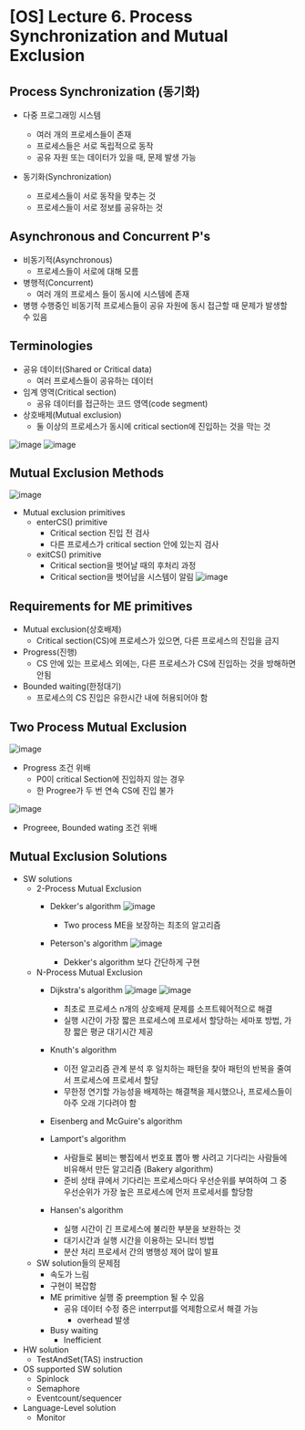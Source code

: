 # [OS] Lecture 6. Process Synchronization and Mutual Exclusion

## Process Synchronization (동기화)
- 다중 프로그래밍 시스템
  - 여러 개의 프로세스들이 존재
  - 프로세스들은 서로 독립적으로 동작
  - 공유 자원 또는 데이터가 있을 때, 문제 발생 가능

- 동기화(Synchronization)
  - 프로세스들이 서로 동작을 맞추는 것
  - 프로세스들이 서로 정보를 공유하는 것

## Asynchronous and Concurrent P's
- 비동기적(Asynchronous)
  - 프로세스들이 서로에 대해 모름
- 병행적(Concurrent)
  - 여러 개의 프로세스 들이 동시에 시스템에 존재
- 병행 수행중인 비동기적 프로세스들이 공유 자원에 동시 접근할 때 문제가 발생할 수 있음

## Terminologies
- 공유 데이터(Shared or Critical data)
  - 여러 프로세스들이 공유하는 데이터
- 임계 영역(Critical section)
  - 공유 데이터를 접근하는 코드 영역(code segment)
- 상호배제(Mutual exclusion)
  - 둘 이상의 프로세스가 동시에 critical section에 진입하는 것을 막는 것

![image](https://github.com/SSAFY11thDaejeon7/cs_study/assets/68500724/6e00364d-dc36-4bd5-8d20-1cc8289e7469)
![image](https://github.com/SSAFY11thDaejeon7/cs_study/assets/68500724/15b148d7-1490-46c4-99f2-cff87a2c45fc)


## Mutual Exclusion Methods
![image](https://github.com/SSAFY11thDaejeon7/cs_study/assets/68500724/b86cb235-fcd6-4555-8c7a-8ecdef347db8)

- Mutual exclusion primitives
  - enterCS() primitive
    - Critical section 진입 전 검사
    - 다른 프로세스가 critical section 안에 있는지 검사
  - exitCS() primitive
    - Critical section을 벗어날 때의 후처리 과정
    - Critical section을 벗어남을 시스템이 알림
![image](https://github.com/SSAFY11thDaejeon7/cs_study/assets/68500724/e1411e83-e678-47d7-86fa-80e3756a623c)


## Requirements for ME primitives
- Mutual exclusion(상호배제)
  - Critical section(CS)에 프로세스가 있으면, 다른 프로세스의 진입을 금지
- Progress(진행)
  - CS 안에 있는 프로세스 외에는, 다른 프로세스가 CS에 진입하는 것을 방해하면 안됨
- Bounded waiting(한정대기)
  - 프로세스의 CS 진입은 유한시간 내에 허용되어야 함
    
## Two Process Mutual Exclusion
![image](https://github.com/SSAFY11thDaejeon7/cs_study/assets/68500724/ce1a1c86-25cf-49ec-b366-12ba630ea2cb)
- Progress 조건 위배
  - P0이 critical Section에 진입하지 않는 경우
  - 한 Progree가 두 번 연속 CS에 진입 불가

![image](https://github.com/SSAFY11thDaejeon7/cs_study/assets/68500724/44138d02-985c-4dbc-a565-c2e7c8991ef8)
- Progreee, Bounded wating 조건 위배
## Mutual Exclusion Solutions
- SW solutions
  - 2-Process Mutual Exclusion
    - Dekker's algorithm
      ![image](https://github.com/SSAFY11thDaejeon7/cs_study/assets/68500724/b276f17a-98fa-40fd-84fc-4a31b5a3eae0)

      - Two process ME을 보장하는 최초의 알고리즘
    - Peterson's algorithm
      ![image](https://github.com/SSAFY11thDaejeon7/cs_study/assets/68500724/5f775976-c467-4cf9-bd5d-b3fa72e6f994)

      - Dekker's algorithm 보다 간단하게 구현
  - N-Process Mutual Exclusion
    - Dijkstra's algorithm
      ![image](https://github.com/SSAFY11thDaejeon7/cs_study/assets/68500724/482fa6b2-a533-4ee9-8e24-6395deb21181)
      ![image](https://github.com/SSAFY11thDaejeon7/cs_study/assets/68500724/df2109f1-605e-4b1d-b9ce-79dccd91f960)

      - 최초로 프로세스 n개의 상호배제 문제를 소프트웨어적으로 해결
      - 실행 시간이 가장 짧은 프로세스에 프로세서 할당하는 세마포 방법, 가장 짧은 평균 대기시간 제공
    - Knuth's algorithm
      - 이전 알고리즘 관계 분석 후 일치하는 패턴을 찾아 패턴의 반복을 줄여서 프로세스에 프로세서 할당
      - 무한정 연기할 가능성을 배제하는 해결책을 제시했으나, 프로세스들이 아주 오래 기다려야 함
    - Eisenberg and McGuire's algorithm
    - Lamport's algorithm
      - 사람들로 붐비는 빵집에서 번호표 뽑아 빵 사려고 기다리는 사람들에 비유해서 만든 알고리즘 (Bakery algorithm)
      - 준비 상태 큐에서 기다리는 프로세스마다 우선순위를 부여하여 그 중 우선순위가 가장 높은 프로세스에 먼저 프로세서를 할당함
    - Hansen's algorithm
      - 실행 시간이 긴 프로세스에 불리한 부분을 보완하는 것
      - 대기시간과 실행 시간을 이용하는 모니터 방법
      - 분산 처리 프로세서 간의 병행성 제어 많이 발표
  - SW solution들의 문제점
    - 속도가 느림
    - 구현이 복잡함
    - ME primitive 실행 중 preemption 될 수 있음
      - 공유 데이터 수정 중은 interrput를 억제함으로서 해결 가능
        - overhead 발생
    - Busy waiting
      - Inefficient
- HW solution
  - TestAndSet(TAS) instruction
- OS supported SW solution
  - Spinlock
  - Semaphore
  - Eventcount/sequencer
- Language-Level solution
  - Monitor
